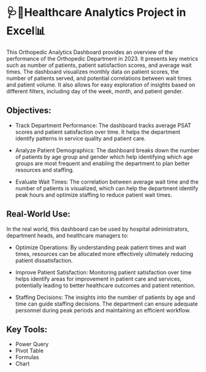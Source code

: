 # **🩺💉Healthcare Analytics Project in Excel📊**

This Orthopedic Analytics Dashboard provides an overview of the performance of the Orthopedic Department in 2023. It presents key metrics such as number of patients, patient satisfaction scores, and average wait times. The dashboard visualizes monthly data on patient scores, the number of patients served, and potential correlations between wait times and patient volume. It also allows for easy exploration of insights based on different filters, including day of the week, month, and patient gender.

## **Objectives:**

- Track Department Performance: The dashboard tracks average PSAT scores and patient satisfaction over time. It helps the department identify patterns in service quality and patient care.

- Analyze Patient Demographics: The dashboard breaks down the number of patients by age group and gender which help identifying which age groups are most frequent and enabling the department to plan better resources and staffing.

- Evaluate Wait Times: The correlation between average wait time and the number of patients is visualized, which can help the department identify peak hours and optimize staffing to reduce patient wait times.


## **Real-World Use:**

In the real world, this dashboard can be used by hospital administrators, department heads, and healthcare managers to:

- Optimize Operations: By understanding peak patient times and wait times, resources can be allocated more effectively ultimately reducing patient dissatisfaction.

- Improve Patient Satisfaction: Monitoring patient satisfaction over time helps identify areas for improvement in patient care and services, potentially leading to better healthcare outcomes and patient retention.

- Staffing Decisions: The insights into the number of patients by age and time can guide staffing decisions. The department can ensure adequate personnel during peak periods and maintaining an efficient workflow.

## **Key Tools:**
- Power Query
- Pivot Table
- Formulas
- Chart
